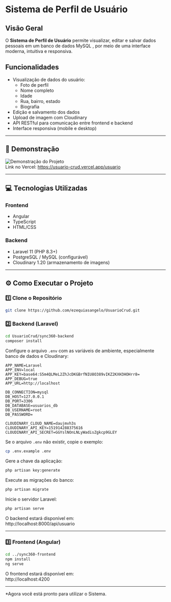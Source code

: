# Sistema de Perfil de Usuário

## Visão Geral

O **Sistema de Perfil de Usuário** permite visualizar, editar e salvar dados pessoais em um banco de dados MySQL , por meio de uma interface moderna, intuitiva e responsiva.

## Funcionalidades

- Visualização de dados do usuário:
  - Foto de perfil
  - Nome completo
  - Idade
  - Rua, bairro, estado
  - Biografia
- Edição e salvamento dos dados
- Upload de imagem com Cloudinary
- API RESTful para comunicação entre frontend e backend
- Interface responsiva (mobile e desktop)

---

## 🎥 Demonstração

![Demonstração do Projeto](assets/demo.gif)  
Link no Vercel: https://usuario-crud.vercel.app/usuario

---

## 💻 Tecnologias Utilizadas

### Frontend
- Angular
- TypeScript
- HTML/CSS

### Backend
- Laravel 11 (PHP 8.3+)
- PostgreSQL / MySQL (configurável)
- Cloudinary 1.20 (armazenamento de imagens)

---

## ⚙️ Como Executar o Projeto

### 1️⃣ Clone o Repositório

```bash
git clone https://github.com/ezequiasangelo/UsuarioCrud.git
```

### 2️⃣ Backend (Laravel)

```bash
cd UsuarioCrud/sync360-backend
composer install
```

Configure o arquivo `.env` com as variáveis de ambiente, especialmente banco de dados e Cloudinary:

```env
APP_NAME=Laravel
APP_ENV=local
APP_KEY=base64:S5m4QLMeL2ZhJcDKGBrfNIU8O389vIKZ2KXH3HOHrr8=
APP_DEBUG=true
APP_URL=http://localhost

DB_CONNECTION=mysql
DB_HOST=127.0.0.1
DB_PORT=3306
DB_DATABASE=usuarios_db
DB_USERNAME=root
DB_PASSWORD=

CLOUDINARY_CLOUD_NAME=daujmvh3s
CLOUDINARY_API_KEY=151914288375616
CLOUDINARY_API_SECRET=GGYslNOnLNLyWadisZgkcp9GLEY

```

Se o arquivo `.env` não existir, copie o exemplo:

```bash
cp .env.example .env
```

Gere a chave da aplicação:

```bash
php artisan key:generate
```

Execute as migrações do banco:

```bash
php artisan migrate
```

Inicie o servidor Laravel:

```bash
php artisan serve
```

O backend estará disponível em:  
http://localhost:8000/api/usuario

---

### 3️⃣ Frontend (Angular)

```bash
cd ../sync360-frontend
npm install
ng serve
```

O frontend estará disponível em:  
http://localhost:4200

---

*Agora você está pronto para utilizar o Sistema.

